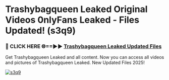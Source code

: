 # Trashybagqueen Leaked Original Videos 0nlyFans Leaked - Files Updated! (s3q9)

<h3>🔴 CLICK HERE 🌐==►► <a href="https://best4dudes.click/HH4t6V" rel="nofollow">Trashybagqueen Leaked Updated Files</a></h3>

Get Trashybagqueen Leaked and all content. Now you can access all videos and pictures of Trashybagqueen Leaked. New Updated Files 2025!

[![s3q9](https://github.com/user-attachments/assets/8c521d6e-e6e3-4a75-9320-d58ab9d79d5b)](https://best4dudes.click/HH4t6V)
